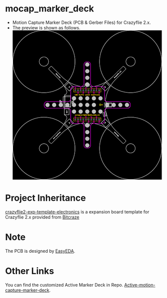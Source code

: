 # mocap_marker_deck
- Motion Capture Marker Deck (PCB & Gerber Files) for Crazyflie 2.x.
- The preview is shown as follows.
![pcb_preview](./MoCap_Marker_Deck.png)

# Project Inheritance
[crazyflie2-exp-template-electronics](https://github.com/bitcraze/crazyflie2-exp-template-electronics) is a expansion board template for Crazyflie 2.x provided from [Bitcraze](https://bitcraze.io/)

# Note
The PCB is designed by [EasyEDA](https://easyeda.com/).

# Other Links
You can find the customized Active Marker Deck in Repo. [Active-motion-capture-marker-deck](https://github.com/ETH-PBL/Active-motion-capture-marker-deck).
